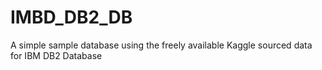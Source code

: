 # IMBD_DB2_DB
A simple sample database using the freely available Kaggle sourced data for IBM DB2 Database
